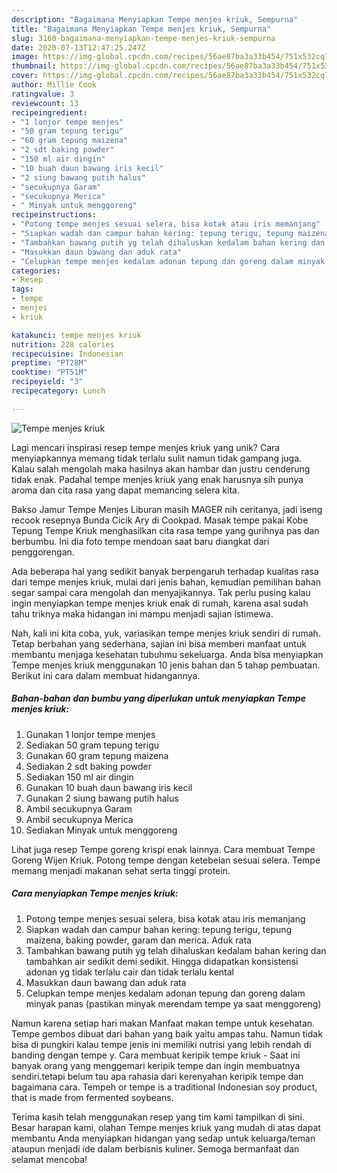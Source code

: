```yaml
---
description: "Bagaimana Menyiapkan Tempe menjes kriuk, Sempurna"
title: "Bagaimana Menyiapkan Tempe menjes kriuk, Sempurna"
slug: 3160-bagaimana-menyiapkan-tempe-menjes-kriuk-sempurna
date: 2020-07-13T12:47:25.247Z
image: https://img-global.cpcdn.com/recipes/56ae87ba3a33b454/751x532cq70/tempe-menjes-kriuk-foto-resep-utama.jpg
thumbnail: https://img-global.cpcdn.com/recipes/56ae87ba3a33b454/751x532cq70/tempe-menjes-kriuk-foto-resep-utama.jpg
cover: https://img-global.cpcdn.com/recipes/56ae87ba3a33b454/751x532cq70/tempe-menjes-kriuk-foto-resep-utama.jpg
author: Millie Cook
ratingvalue: 3
reviewcount: 13
recipeingredient:
- "1 lonjor tempe menjes"
- "50 gram tepung terigu"
- "60 gram tepung maizena"
- "2 sdt baking powder"
- "150 ml air dingin"
- "10 buah daun bawang iris kecil"
- "2 siung bawang putih halus"
- "secukupnya Garam"
- "secukupnya Merica"
- " Minyak untuk menggoreng"
recipeinstructions:
- "Potong tempe menjes sesuai selera, bisa kotak atau iris memanjang"
- "Siapkan wadah dan campur bahan kering: tepung terigu, tepung maizena, baking powder, garam dan merica. Aduk rata"
- "Tambahkan bawang putih yg telah dihaluskan kedalam bahan kering dan tambahkan air sedikit demi sedikit. Hingga didapatkan konsistensi adonan yg tidak terlalu cair dan tidak terlalu kental"
- "Masukkan daun bawang dan aduk rata"
- "Celupkan tempe menjes kedalam adonan tepung dan goreng dalam minyak panas (pastikan minyak merendam tempe ya saat menggoreng)"
categories:
- Resep
tags:
- tempe
- menjes
- kriuk

katakunci: tempe menjes kriuk 
nutrition: 228 calories
recipecuisine: Indonesian
preptime: "PT28M"
cooktime: "PT51M"
recipeyield: "3"
recipecategory: Lunch

---
```



![Tempe menjes kriuk](https://img-global.cpcdn.com/recipes/56ae87ba3a33b454/751x532cq70/tempe-menjes-kriuk-foto-resep-utama.jpg)

Lagi mencari inspirasi resep tempe menjes kriuk yang unik? Cara menyiapkannya memang tidak terlalu sulit namun tidak gampang juga. Kalau salah mengolah maka hasilnya akan hambar dan justru cenderung tidak enak. Padahal tempe menjes kriuk yang enak harusnya sih punya aroma dan cita rasa yang dapat memancing selera kita.

Bakso Jamur Tempe Menjes Liburan masih MAGER nih ceritanya, jadi iseng recook resepnya Bunda Cicik Ary di Cookpad. Masak tempe pakai Kobe Tepung Tempe Kriuk menghasilkan cita rasa tempe yang gurihnya pas dan berbumbu. Ini dia foto tempe mendoan saat baru diangkat dari penggorengan.

Ada beberapa hal yang sedikit banyak berpengaruh terhadap kualitas rasa dari tempe menjes kriuk, mulai dari jenis bahan, kemudian pemilihan bahan segar sampai cara mengolah dan menyajikannya. Tak perlu pusing kalau ingin menyiapkan tempe menjes kriuk enak di rumah, karena asal sudah tahu triknya maka hidangan ini mampu menjadi sajian istimewa.


Nah, kali ini kita coba, yuk, variasikan tempe menjes kriuk sendiri di rumah. Tetap berbahan yang sederhana, sajian ini bisa memberi manfaat untuk membantu menjaga kesehatan tubuhmu sekeluarga. Anda bisa menyiapkan Tempe menjes kriuk menggunakan 10 jenis bahan dan 5 tahap pembuatan. Berikut ini cara dalam membuat hidangannya.

<!--inarticleads1-->

##### Bahan-bahan dan bumbu yang diperlukan untuk menyiapkan Tempe menjes kriuk:

1. Gunakan 1 lonjor tempe menjes
1. Sediakan 50 gram tepung terigu
1. Gunakan 60 gram tepung maizena
1. Sediakan 2 sdt baking powder
1. Sediakan 150 ml air dingin
1. Gunakan 10 buah daun bawang iris kecil
1. Gunakan 2 siung bawang putih halus
1. Ambil secukupnya Garam
1. Ambil secukupnya Merica
1. Sediakan  Minyak untuk menggoreng


Lihat juga resep Tempe goreng krispi enak lainnya. Cara membuat Tempe Goreng Wijen Kriuk. Potong tempe dengan ketebelan sesuai selera. Tempe memang menjadi makanan sehat serta tinggi protein. 

<!--inarticleads2-->

##### Cara menyiapkan Tempe menjes kriuk:

1. Potong tempe menjes sesuai selera, bisa kotak atau iris memanjang
1. Siapkan wadah dan campur bahan kering: tepung terigu, tepung maizena, baking powder, garam dan merica. Aduk rata
1. Tambahkan bawang putih yg telah dihaluskan kedalam bahan kering dan tambahkan air sedikit demi sedikit. Hingga didapatkan konsistensi adonan yg tidak terlalu cair dan tidak terlalu kental
1. Masukkan daun bawang dan aduk rata
1. Celupkan tempe menjes kedalam adonan tepung dan goreng dalam minyak panas (pastikan minyak merendam tempe ya saat menggoreng)


Namun karena setiap hari makan Manfaat makan tempe untuk kesehatan. Tempe gembos dibuat dari bahan yang baik yaitu ampas tahu. Namun tidak bisa di pungkiri kalau tempe jenis ini memiliki nutrisi yang lebih rendah di banding dengan tempe y. Cara membuat keripik tempe kriuk - Saat ini banyak orang yang menggemari keripik tempe dan ingin membuatnya sendiri.tetapi belum tau apa rahasia dari kerenyahan keripik tempe dan bagaimana cara. Tempeh or tempe is a traditional Indonesian soy product, that is made from fermented soybeans. 

Terima kasih telah menggunakan resep yang tim kami tampilkan di sini. Besar harapan kami, olahan Tempe menjes kriuk yang mudah di atas dapat membantu Anda menyiapkan hidangan yang sedap untuk keluarga/teman ataupun menjadi ide dalam berbisnis kuliner. Semoga bermanfaat dan selamat mencoba!
